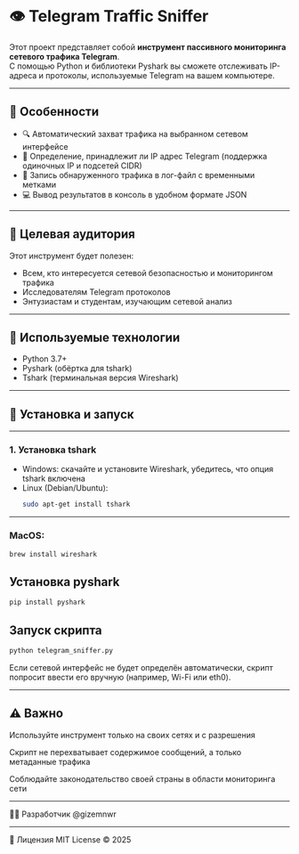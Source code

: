 # 👁️ Telegram Traffic Sniffer

Этот проект представляет собой **инструмент пассивного мониторинга сетевого трафика Telegram**.  
С помощью Python и библиотеки Pyshark вы сможете отслеживать IP-адреса и протоколы, используемые Telegram на вашем компьютере.

---

## 🚀 Особенности

- 🔍 Автоматический захват трафика на выбранном сетевом интерфейсе  
- 📡 Определение, принадлежит ли IP адрес Telegram (поддержка одиночных IP и подсетей CIDR)  
- 📝 Запись обнаруженного трафика в лог-файл с временными метками  
- 💻 Вывод результатов в консоль в удобном формате JSON  

---

## 🎯 Целевая аудитория

Этот инструмент будет полезен:

- Всем, кто интересуется сетевой безопасностью и мониторингом трафика  
- Исследователям Telegram протоколов  
- Энтузиастам и студентам, изучающим сетевой анализ  

---

## 🧰 Используемые технологии

- Python 3.7+  
- Pyshark (обёртка для tshark)  
- Tshark (терминальная версия Wireshark)  

---

## 🔧 Установка и запуск
---
### 1. Установка tshark

- Windows: скачайте и установите Wireshark, убедитесь, что опция tshark включена  
- Linux (Debian/Ubuntu):  
  ```bash
  sudo apt-get install tshark
---
### MacOS:
  ```bash
  brew install wireshark
```
## Установка pyshark
  ```bash
  pip install pyshark
```
## Запуск скрипта
```bash
python telegram_sniffer.py
```
Если сетевой интерфейс не будет определён автоматически, скрипт попросит ввести его вручную (например, Wi-Fi или eth0).

---

## ⚠️ Важно
Используйте инструмент только на своих сетях и с разрешения

Скрипт не перехватывает содержимое сообщений, а только метаданные трафика

Соблюдайте законодательство своей страны в области мониторинга сети

----

👩‍💻 Разработчик
@gizemnwr

---

📜 Лицензия
MIT License © 2025

